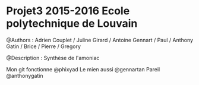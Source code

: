﻿# Projet3 2015-2016 Ecole polytechnique de Louvain

@Authors : Adrien Couplet / Juline Girard / Antoine Gennart / Paul / Anthony Gatin / Brice / Pierre / Gregory 

@Description : Synthèse de l'amoniac

Mon git fonctionne @phixyad
Le mien aussi @gennartan
Pareil @anthonygatin